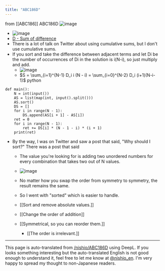 ```yaml
---
title: "ABC186D"
---
```


from [[ABC186]]
ABC186D
![image](https://gyazo.com/ea141db402b5efb6d1a5ec855b4fcfab/thumb/1000)
- ![image](https://gyazo.com/9ab4d650ada0faeb834057b1ca1f25ea/thumb/1000)
- [D - Sum of difference](https://atcoder.jp/contests/abc186/tasks/abc186_d)
- There is a lot of talk on Twitter about using cumulative sums, but I don't use cumulative sums.
- If you sort and take the difference between adjacent terms and let Di be the number of occurrences of Di in the solution is i(N-i), so just multiply and add.
    - ![image](https://gyazo.com/ea141db402b5efb6d1a5ec855b4fcfab/thumb/1000)
    - $S = \sum_{i=1}^{N-1} D_i i (N - i) = \sum_{i=0}^{N-2} D_i (i+1)(N-i-1)$
python

```
def main():
    N = int(input())
    AS = list(map(int, input().split()))
    AS.sort()
    DS = []
    for i in range(N - 1):
        DS.append(AS[i + 1] - AS[i])
    ret = 0
    for i in range(N - 1):
        ret += DS[i] * (N - 1 - i) * (i + 1)
    print(ret)
```

- By the way, I was on Twitter and saw a post that said, "Why should I sort?" There was a post that said
    - The value you're looking for is adding two unordered numbers for every combination that takes two out of N values.
    - ![image](https://gyazo.com/f2f8d759d6ee863c0e635f31664dabe5/thumb/1000)

    - No matter how you swap the order from symmetry to symmetry, the result remains the same.
    - So I went with "sorted" which is easier to handle.
    - [[Sort and remove absolute values.]]
    - [[Change the order of addition]]
    - [[Symmetrical, so you can reorder them.]]
        - [[The order is irrelevant.]]

---
This page is auto-translated from [/nishio/ABC186D](https://scrapbox.io/nishio/ABC186D) using DeepL. If you looks something interesting but the auto-translated English is not good enough to understand it, feel free to let me know at [@nishio_en](https://twitter.com/nishio_en). I'm very happy to spread my thought to non-Japanese readers.